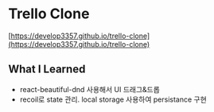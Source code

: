 # Trello Clone

[https://develop3357.github.io/trello-clone](https://develop3357.github.io/trello-clone)

## What I Learned

- react-beautiful-dnd 사용해서 UI 드래그&드롭
- recoil로 state 관리. local storage 사용하여 persistance 구현
